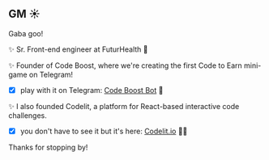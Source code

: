 ## GM ☀️

Gaba goo! 

✨ Sr. Front-end engineer at FuturHealth 🚀

✨ Founder of Code Boost, where we're creating the first Code to Earn mini-game on Telegram!

- [x] play with it on Telegram: <a href="https://t.me/code_boost_bot">Code Boost Bot</a> 🚀 

✨ I also founded Codelit, a platform for React-based interactive code challenges.

- [x] you don't have to see it but it's here: <a href="https://codelit.io">Codelit.io</a> 🧑‍💻 


Thanks for stopping by!

